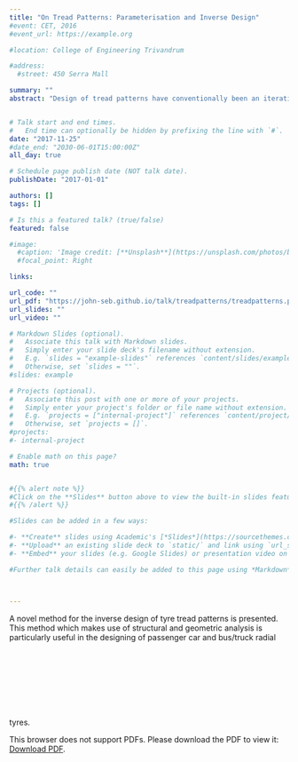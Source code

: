 ```yaml
---
title: "On Tread Patterns: Parameterisation and Inverse Design"
#event: CET, 2016
#event_url: https://example.org

#location: College of Engineering Trivandrum

#address:
  #street: 450 Serra Mall

summary: ""
abstract: "Design of tread patterns have conventionally been an iterative process. An inverse design procedure is proposed based on basic mechanics of solids and modelling of interfacial kinematics at the contact patch for radial tyres."


# Talk start and end times.
#   End time can optionally be hidden by prefixing the line with `#`.
date: "2017-11-25"
#date_end: "2030-06-01T15:00:00Z"
all_day: true

# Schedule page publish date (NOT talk date).
publishDate: "2017-01-01"

authors: []
tags: []

# Is this a featured talk? (true/false)
featured: false

#image:
  #caption: 'Image credit: [**Unsplash**](https://unsplash.com/photos/bzdhc5b3Bxs)'
  #focal_point: Right

links:

url_code: ""
url_pdf: "https://john-seb.github.io/talk/treadpatterns/treadpatterns.pdf"
url_slides: ""
url_video: ""

# Markdown Slides (optional).
#   Associate this talk with Markdown slides.
#   Simply enter your slide deck's filename without extension.
#   E.g. `slides = "example-slides"` references `content/slides/example-slides.md`.
#   Otherwise, set `slides = ""`.
#slides: example

# Projects (optional).
#   Associate this post with one or more of your projects.
#   Simply enter your project's folder or file name without extension.
#   E.g. `projects = ["internal-project"]` references `content/project/deep-learning/index.md`.
#   Otherwise, set `projects = []`.
#projects:
#- internal-project

# Enable math on this page?
math: true


#{{% alert note %}}
#Click on the **Slides** button above to view the built-in slides feature.
#{{% /alert %}}

#Slides can be added in a few ways:

#- **Create** slides using Academic's [*Slides*](https://sourcethemes.com/academic/docs/managing-content/#create-slides) feature and link using `slides` parameter in the front matter of the talk file
#- **Upload** an existing slide deck to `static/` and link using `url_slides` parameter in the front matter of the talk file
#- **Embed** your slides (e.g. Google Slides) or presentation video on this page using [shortcodes](https://sourcethemes.com/academic/docs/writing-markdown-latex/).

#Further talk details can easily be added to this page using *Markdown* and $\rm \LaTeX$ math code.



---
```

A novel method for the inverse design of tyre tread patterns is presented. This method which makes use of structural and geometric analysis is particularly useful in the designing of passenger car and bus/truck radial tyres.
<object data="https://john-seb.github.io/talk/treadpatterns/treadpatterns.pdf" type="application/pdf" width="700px" height="700px">
    <embed src="https://john-seb.github.io/talk/treadpatterns/treadpatterns.pdf">
        <p>This browser does not support PDFs. Please download the PDF to view it: <a href="https://john-seb.github.io/talk/treadpatterns/treadpatterns.pdf">Download PDF</a>.</p>
    </embed>
</object>
